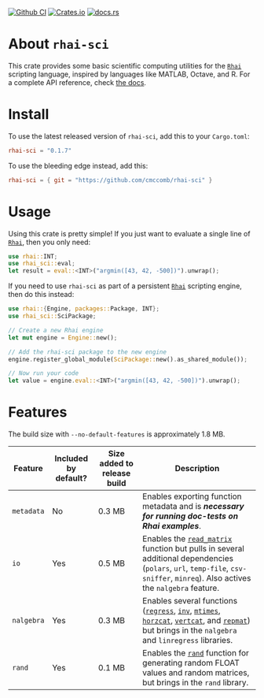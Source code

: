 [![Github CI](https://github.com/rhaiscript/rhai-sci/actions/workflows/tests.yml/badge.svg)](https://github.com/rhaiscript/rhai-sci/actions)
[![Crates.io](https://img.shields.io/crates/v/rhai-sci.svg)](https://crates.io/crates/rhai-sci)
[![docs.rs](https://img.shields.io/docsrs/rhai-sci/latest?logo=rust)](https://docs.rs/rhai-sci)

# About `rhai-sci`
This crate provides some basic scientific computing utilities for the [`Rhai`](https://rhai.rs/) scripting language, inspired by languages 
like MATLAB, Octave, and R. For a complete API reference, check [the docs](https://docs.rs/rhai-sci).

# Install
To use the latest released version of `rhai-sci`, add this to your `Cargo.toml`:
```toml
rhai-sci = "0.1.7"
```
To use the bleeding edge instead, add this:
```toml
rhai-sci = { git = "https://github.com/cmccomb/rhai-sci" }
```

# Usage
Using this crate is pretty simple! If you just want to evaluate a single line of [`Rhai`](https://rhai.rs/), then you only need:
```rust
use rhai::INT;
use rhai_sci::eval;
let result = eval::<INT>("argmin([43, 42, -500])").unwrap();
```
If you need to use `rhai-sci` as part of a persistent [`Rhai`](https://rhai.rs/) scripting engine, then do this instead:
```rust
use rhai::{Engine, packages::Package, INT};
use rhai_sci::SciPackage;

// Create a new Rhai engine
let mut engine = Engine::new();

// Add the rhai-sci package to the new engine
engine.register_global_module(SciPackage::new().as_shared_module());

// Now run your code
let value = engine.eval::<INT>("argmin([43, 42, -500])").unwrap();
```

# Features
The build size with `--no-default-features` is approximately 1.8 MB.

| Feature    | Included by default? | Size added to release build | Description                                                                                                                                                                                                                                                                                                                                                     |
|------------|----------------------|-----------------------------|-----------------------------------------------------------------------------------------------------------------------------------------------------------------------------------------------------------------------------------------------------------------------------------------------------------------------------------------------------------------|
| `metadata` | No                   | 0.3 MB                      | Enables exporting function metadata and is ___necessary for running doc-tests on Rhai examples___.                                                                                                                                                                                                                                                              |
| `io`       | Yes                  | 0.5 MB                      | Enables the [`read_matrix`](#read_matrixfile_path-immutablestring---array) function but pulls in several additional dependencies (`polars`, `url`, `temp-file`, `csv-sniffer`, `minreq`). Also actives the `nalgebra` feature.                                                                                                                                  | 
| `nalgebra` | Yes                  | 0.3 MB                      | Enables several functions ([`regress`](#regressx-array-y-array---map), [`inv`](#invmatrix-array---array), [`mtimes`](#mtimesmatrix1-array-matrix2-array---array), [`horzcat`](#horzcatmatrix1-array-matrix2-array---array), [`vertcat`](#vertcatmatrix1-array-matrix2-array---array), and [`repmat`](#repmatmatrix-array-nx-i64-ny-i64---array)) but brings in the `nalgebra` and `linregress` libraries. | 
| `rand`     | Yes                  | 0.1 MB                      | Enables the [`rand`](#rand) function for generating random FLOAT values and random matrices, but brings in the `rand` library.                                                                                                                                                                                                                                  |